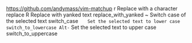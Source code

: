https://github.com/andymass/vim-matchup
r	Replace with a character	replace
R	Replace with yanked text	replace_with_yanked
~	Switch case of the selected text	switch_case
`	Set the selected text to lower case	switch_to_lowercase
Alt-`	Set the selected text to upper case	switch_to_uppercase